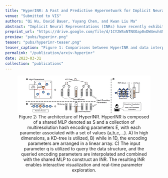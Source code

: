 ```yaml
---
title: "HyperINR: A Fast and Predictive Hypernetwork for Implicit Neural Representations via Knowledge Distillation"
venue: "Submitted to VIS"
authors: "Qi Wu, David Bauer, Yuyang Chen, and Kwan Liu Ma"
abstract: "Implicit Neural Representations (INRs) have recently exhibited immense potential in the field of scientific visualization for both data generation and visualization tasks. However, these representations often consist of large multi-layer perceptrons (MLPs), necessitating millions of operations for a single forward pass, consequently hindering interactive visual exploration. While reducing the size of the MLPs and employing efficient parametric encoding schemes can alleviate this issue, it compromises generalizability for unseen parameters, rendering it unsuitable for tasks such as temporal super-resolution. In this paper, we introduce HyperINR, a novel hypernetwork architecture capable of directly predicting the weights for a compact INR. By harnessing an ensemble of multiresolution hash encoding units in unison, the resulting INR attains state-of-the-art inference performance (up to 100x higher inference bandwidth) and can support interactive photo-realistic volume visualization. Additionally, by incorporating knowledge distillation, exceptional data and visualization generation quality is achieved, making our method valuable for real-time parameter exploration. We validate the effectiveness of the HyperINR architecture through a comprehensive ablation study. We showcase the versatility of HyperINR across three distinct scientific domains: novel view synthesis, temporal super-resolution of volume data, and volume rendering with dynamic global shadows. By simultaneously achieving efficiency and generalizability, HyperINR paves the way for applying INR in a wider array of scientific visualization applications."
preprint_url: "https://drive.google.com/file/d/1CY2WSxNTNXOap0vDW4euh4S6xJQf8UE7/view?usp=share_link"
preview: "pubs/hyperinr.png"
teaser: "pubs/hyperinr-teaser.png"
teaser_caption: "Figure 1: Comparisons between HyperINR and data interpolation for the temporal super-resolution task using the vortices dataset. Listed timesteps are midpoints of different interpolation intervals. HyperINR can directly predict the weights of a regular implicit neural representation (INR) for unseen parameters. The predicted INR is in general more accurate than data interpolation results and can support interactive volumetric path tracing."
permalink: "/publication/arxiv-hyperinr"
date: 2023-03-31
collection: "publications"
---
```


<figure>
<img src="/images/pubs/hyperinr-teaser-2.png" alt="image">
<figcaption align = "center">Figure 2: The architecture of HyperINR. HyperINR is composed of a shared MLP denoted as S and a collection of multiresolution hash encoding parameters E, with each parameter associated with a set of values {a,b,c,...}. A) In high dimensions, a KD-tree is utilized, B) while in 1D, the encoding parameters are arranged in a linear array. C) The input parameter q is utilized to query the data structure, and the queried encoding parameters are interpolated and combined with the shared MLP to construct an INR. The resulting INR enables interactive visualization and real-time parameter exploration.</figcaption>
</figure>
